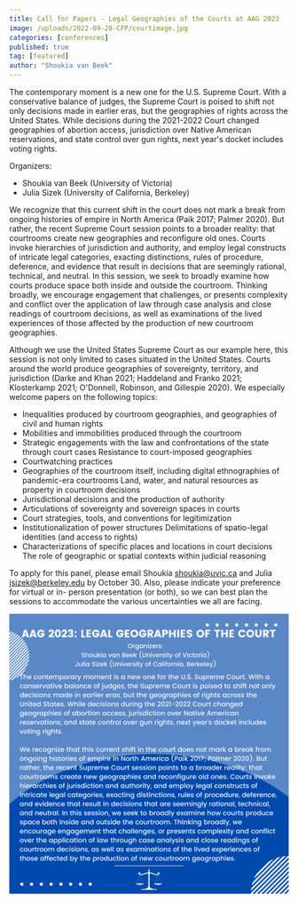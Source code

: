 ```yaml
---
title: Call for Papers - Legal Geographies of the Courts at AAG 2023
image: /uploads/2022-09-28-CFP/courtimage.jpg
categories: [conferences]
published: true
tag: [featured]
author: "Shoukia van Beek"
---
```

The contemporary moment is a new one for the U.S. Supreme Court. With a conservative balance of judges, the Supreme Court is poised to shift not only decisions made in earlier eras, but the geographies of rights across the United States. While decisions during the 2021-2022 Court changed geographies of abortion access, jurisdiction over Native American reservations, and state control over gun rights, next year's docket includes voting rights.

Organizers:
- Shoukia van Beek (University of Victoria)
- Julia Sizek (University of California, Berkeley)

We recognize that this current shift in the court does not mark a break from ongoing histories of empire in North America (Paik 2017; Palmer 2020). But rather, the recent Supreme Court session points to a broader reality: that courtrooms create new geographies and reconfigure old ones. Courts invoke hierarchies of jurisdiction and authority, and employ legal constructs of intricate legal categories, exacting distinctions, rules of procedure, deference, and evidence that result in decisions that are seemingly rational, technical, and neutral. In this session, we seek to broadly examine how courts produce space both inside and outside the courtroom. Thinking broadly, we encourage engagement that challenges, or presents complexity and conflict over the application of law through case analysis and close readings of courtroom decisions, as well as examinations of the lived experiences of those affected by the production of new courtroom geographies.

Although we use the United States Supreme Court as our example here, this session is not only limited to cases situated in the United States. Courts around the world produce geographies of sovereignty, territory, and jurisdiction (Darke and Khan 2021; Haddeland and Franko 2021; Klosterkamp 2021; O'Donnell, Robinson, and Gillespie 2020). We especially welcome papers on the following topics:
- Inequalities produced by courtroom geographies, and geographies of civil and human rights
- Mobilities and immobilities produced through the courtroom
- Strategic engagements with the law and confrontations of the state through court cases Resistance to court-imposed geographies
- Courtwatching practices
- Geographies of the courtroom itself, including digital ethnographies of pandemic-era courtrooms Land, water, and natural resources as property in courtroom decisions
- Jurisdictional decisions and the production of authority
- Articulations of sovereignty and sovereign spaces in courts
- Court strategies, tools, and conventions for legitimization
- Institutionalization of power structures Delimitations of spatio-legal identities (and access to rights)
- Characterizations of specific places and locations in court decisions The role of geographic or spatial contexts within judicial reasoning

To apply for this panel, please email Shoukia [shoukia@uvic.ca](mailto:shoukia@uvic.ca) and Julia [jsizek@berkeley.edu](mailto:jsizek@berkeley.edu) by October 30. Also, please indicate your preference for virtual or in- person presentation (or both), so we can best plan the sessions to accommodate the various uncertainties we all are facing.

![CFP_Image](/uploads/2022-09-28-CFP/cfpimage1.png)
